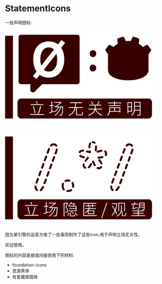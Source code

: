 # StatementIcons

一些声明图标:

![hd](https://raw.githubusercontent.com/HowQi/StatementIcons/refs/heads/main/%E6%97%A0%E5%85%B3%E6%80%A7o.svg)

![hd](https://raw.githubusercontent.com/HowQi/StatementIcons/refs/heads/main/%E4%B8%8D%E5%85%AC%E5%BC%80o.svg)

因为某引擎的运营方做了一些事而制作了这些icon,用于声明立场无关性。

欢迎使用。

图标的内容直接或间接使用下列材料:
+ foundation-icons
+ 思源黑体
+ 有爱魔兽圆体
